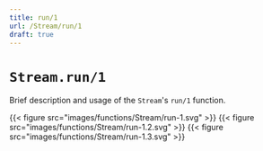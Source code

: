 ```yaml
---
title: run/1
url: /Stream/run/1
draft: true
---
```


# `Stream.run/1`
Brief description and usage of the `Stream`'s `run/1` function.

{{< figure src="images/functions/Stream/run-1.svg" >}}
{{< figure src="images/functions/Stream/run-1.2.svg" >}}
{{< figure src="images/functions/Stream/run-1.3.svg" >}}
